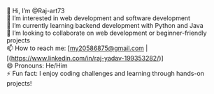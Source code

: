 👋 Hi, I’m @Raj-art73  
👀 I’m interested in web development and software development  
🌱 I’m currently learning backend development with Python and Java  
💞️ I’m looking to collaborate on web development or beginner-friendly projects  
📫 How to reach me: [my20586875@gmail.com | [(https://www.linkedin.com/in/raj-yadav-199353282/)]  
😄 Pronouns: He/Him  
⚡ Fun fact: I enjoy coding challenges and learning through hands-on projects! 

<!---
Raj-art73/Raj-art73 is a ✨ special ✨ repository because its `README.md` (this file) appears on your GitHub profile.
You can click the Preview link to take a look at your changes.
--->
